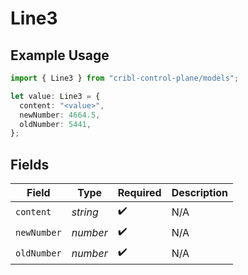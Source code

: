 # Line3

## Example Usage

```typescript
import { Line3 } from "cribl-control-plane/models";

let value: Line3 = {
  content: "<value>",
  newNumber: 4664.5,
  oldNumber: 5441,
};
```

## Fields

| Field              | Type               | Required           | Description        |
| ------------------ | ------------------ | ------------------ | ------------------ |
| `content`          | *string*           | :heavy_check_mark: | N/A                |
| `newNumber`        | *number*           | :heavy_check_mark: | N/A                |
| `oldNumber`        | *number*           | :heavy_check_mark: | N/A                |